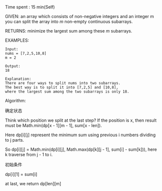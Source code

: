 Time spent :  15 min(Self)

GIVEN: an array which consists of non-negative integers and an integer m you can split the array into *m* non-empty continuous subarrays. 

RETURNS: minimize the largest sum among these *m* subarrays.

EXAMPLES:

```
Input:
nums = [7,2,5,10,8]
m = 2

Output:
18

Explanation:
There are four ways to split nums into two subarrays.
The best way is to split it into [7,2,5] and [10,8],
where the largest sum among the two subarrays is only 18.
```

Algorithm:

确定状态

Think which position we split at the last step? If the position is x, then result must be Math.min(dp\[x - 1][m - 1], sum[x - len]).

Here dp\[i][j] represent the minimum sum using previous i numbers dividing to j parts.

So dp\[i][j] = Math.min(dp\[i][j], Math.max(dp\[k][j - 1], sum[i] - sum[k])), here k traverse from j - 1 to i.

初始条件

dp\[i][1] = sum[i]

at last, we return dp\[len][m]